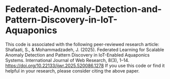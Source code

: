 # Federated-Anomaly-Detection-and-Pattern-Discovery-in-IoT-Aquaponics
This code is associated with the following peer-reviewed research article:
Shafaati, S., & Mohammadzadeh, J. (2025). Federated Learning for Scalable Anomaly Detection and Pattern Discovery in IoT-Enabled Aquaponics Systems. International Journal of Web Research, 8(3), 1–14. https://doi.org/10.22133/ijwr.2025.520086.1278
If you use this code or find it helpful in your research, please consider citing the above paper.
